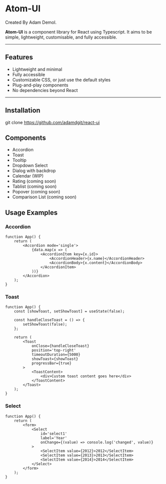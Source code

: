 # Atom-UI
Created By Adam Demol. 

**Atom-UI** is a component library for React using Typescript. It aims to be simple, lightweight, customisable, and fully accessible. 

---

## Features

- Lightweight and minimal
- Fully accessible
- Customizable CSS, or just use the default styles
- Plug-and-play components
- No dependencies beyond React

---

## Installation

git clone https://github.com/adamdgit/react-ui

## Components

 - Accordion
 - Toast
 - Tooltip
 - Dropdown Select
 - Dialog with backdrop
 - Calendar (WIP)
 - Rating (coming soon)
 - Tablist (coming soon)
 - Popover (coming soon)
 - Comparison List (coming soon)

## Usage Examples

### Accordion

```tsx
function App() {
    return (
        <Accordion mode='single'>
            {data.map(x => (
                <AccordionItem key={x.id}>
                    <AccordionHeader>{x.name}</AccordionHeader>
                    <AccordionBody>{x.content}</AccordionBody>
                </AccordionItem>
            ))}
        </Accordion>
    );
}
```

### Toast

```tsx
function App() {
    const [showToast, setShowToast] = useState(false);

    const handleCloseToast = () => {
        setShowToast(false);
    };

    return (
        <Toast
            onClose={handleCloseToast}
            position='top-right' 
            timeoutDuration={5000} 
            showToast={showToast} 
            progressBar={true}
        >
            <ToastContent>
                <div>Custom toast content goes here</div>
            </ToastContent>
        </Toast>
    );
}
```

### Select

```tsx
function App() {
    return (
        <form>
            <Select
                id='select1'
                label='Year'
                onChange={(value) => console.log('changed', value)}
            >
                <SelectItem value={2012}>2012</SelectItem>
                <SelectItem value={2013}>2013</SelectItem>
                <SelectItem value={2014}>2014</SelectItem>
            </Select>
        </form>
    );
}
```
